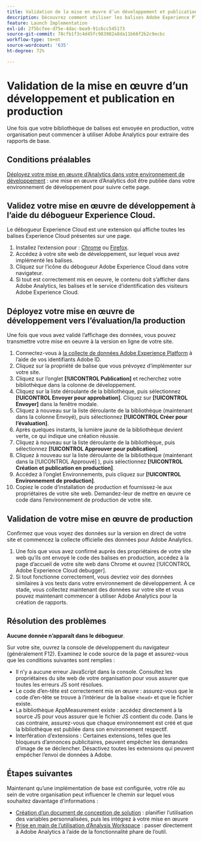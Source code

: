 ```yaml
---
title: Validation de la mise en œuvre d’un développement et publication en production
description: Découvrez comment utiliser les balises Adobe Experience Platform pour déployer Adobe Analytics dans votre environnement de production.
feature: Launch Implementation
exl-id: 2f5bcfee-d75e-4dac-bea9-91c6cc545173
source-git-commit: 78cfb1f3c4d45fc983982a8da11b66f2b2c9ecbc
workflow-type: tm+mt
source-wordcount: '635'
ht-degree: 72%

---
```


# Validation de la mise en œuvre d’un développement et publication en production

Une fois que votre bibliothèque de balises est envoyée en production, votre organisation peut commencer à utiliser Adobe Analytics pour extraire des rapports de base.

## Conditions préalables

[Déployez votre mise en œuvre d’Analytics dans votre environnement de développement](deploy-dev.md) : une mise en œuvre d’Analytics doit être publiée dans votre environnement de développement pour suivre cette page.

## Validez votre mise en œuvre de développement à l’aide du débogueur Experience Cloud.

Le débogueur Experience Cloud est une extension qui affiche toutes les balises Experience Cloud présentes sur une page.

1. Installez l’extension pour : [Chrome](https://chrome.google.com/webstore/detail/adobe-experience-platform/bfnnokhpnncpkdmbokanobigaccjkpob) ou [Firefox](https://addons.mozilla.org/fr/firefox/addon/adobe-experience-platform-dbg/).
2. Accédez à votre site web de développement, sur lequel vous avez implémenté les balises.
3. Cliquez sur l’icône du débogueur Adobe Experience Cloud dans votre navigateur.
4. Si tout est correctement mis en oeuvre, le contenu doit s’afficher dans Adobe Analytics, les balises et le service d’identification des visiteurs Adobe Experience Cloud.

## Déployez votre mise en œuvre de développement vers l’évaluation/la production

Une fois que vous avez validé l’affichage des données, vous pouvez transmettre votre mise en oeuvre à la version en ligne de votre site.

1. Connectez-vous à [la collecte de données Adobe Experience Platform](https://experience.adobe.com/data-collection) à l’aide de vos identifiants Adobe ID.
1. Cliquez sur la propriété de balise que vous prévoyez d’implémenter sur votre site.
1. Cliquez sur l’onglet **[!UICONTROL Publication]** et recherchez votre bibliothèque dans la colonne de développement.
1. Cliquez sur la liste déroulante de la bibliothèque, puis sélectionnez **[!UICONTROL Envoyer pour approbation]**. Cliquez sur **[!UICONTROL Envoyer]** dans la fenêtre modale.
1. Cliquez à nouveau sur la liste déroulante de la bibliothèque (maintenant dans la colonne Envoyé), puis sélectionnez **[!UICONTROL Créer pour l’évaluation]**.
1. Après quelques instants, la lumière jaune de la bibliothèque devient verte, ce qui indique une création réussie.
1. Cliquez à nouveau sur la liste déroulante de la bibliothèque, puis sélectionnez **[!UICONTROL Approuver pour publication]**.
1. Cliquez à nouveau sur la liste déroulante de la bibliothèque (maintenant dans la [!UICONTROL Approuvé] ), puis sélectionnez **[!UICONTROL Création et publication en production]**.
1. Accédez à l’onglet Environnements, puis cliquez sur **[!UICONTROL Environnement de production]**.
1. Copiez le code d’installation de production et fournissez-le aux propriétaires de votre site web. Demandez-leur de mettre en œuvre ce code dans l’environnement de production de votre site.

## Validation de votre mise en œuvre de production

Confirmez que vous voyez des données sur la version en direct de votre site et commencez la collecte officielle des données pour Adobe Analytics.

1. Une fois que vous avez confirmé auprès des propriétaires de votre site web qu’ils ont envoyé le code des balises en production, accédez à la page d’accueil de votre site web dans Chrome et ouvrez [!UICONTROL Adobe Experience Cloud debugger].
2. Si tout fonctionne correctement, vous devriez voir des données similaires à vos tests dans votre environnement de développement. À ce stade, vous collectez maintenant des données sur votre site et vous pouvez maintenant commencer à utiliser Adobe Analytics pour la création de rapports.

## Résolution des problèmes

**Aucune donnée n’apparaît dans le débogueur**.

Sur votre site, ouvrez la console de développement du navigateur (généralement F12). Examinez le code source de la page et assurez-vous que les conditions suivantes sont remplies :

* Il n’y a aucune erreur JavaScript dans la console. Consultez les propriétaires du site web de votre organisation pour vous assurer que toutes les erreurs JS sont résolues.
* Le code d’en-tête est correctement mis en œuvre : assurez-vous que le code d’en-tête se trouve à l’intérieur de la balise `<head>` et que le fichier existe.
* La bibliothèque AppMeasurement existe : accédez directement à la source JS pour vous assurer que le fichier JS contient du code. Dans le cas contraire, assurez-vous que chaque environnement est créé et que la bibliothèque est publiée dans son environnement respectif.
* Interfération d’extensions : Certaines extensions, telles que les bloqueurs d’annonces publicitaires, peuvent empêcher les demandes d’image de se déclencher. Désactivez toutes les extensions qui peuvent empêcher l’envoi de données à Adobe.

## Étapes suivantes

Maintenant qu’une implémentation de base est configurée, votre rôle au sein de votre organisation peut influencer le chemin sur lequel vous souhaitez davantage d’informations :

* [Création d’un document de conception de solution](../prepare/solution-design.md) : planifier l’utilisation des variables personnalisées, puis les intégrez à votre mise en œuvre
* [Prise en main de l’utilisation d’Analysis Workspace](/help/analyze/analysis-workspace/home.md) : passer directement à Adobe Analytics à l’aide de la fonctionnalité phare de l’outil.
